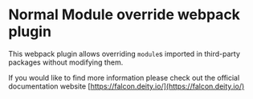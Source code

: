 # Normal Module override webpack plugin

This webpack plugin allows overriding `module`s imported in third-party packages without modifying them.

If you would like to find more information please check out the official documentation website [https://falcon.deity.io/](https://falcon.deity.io/)
